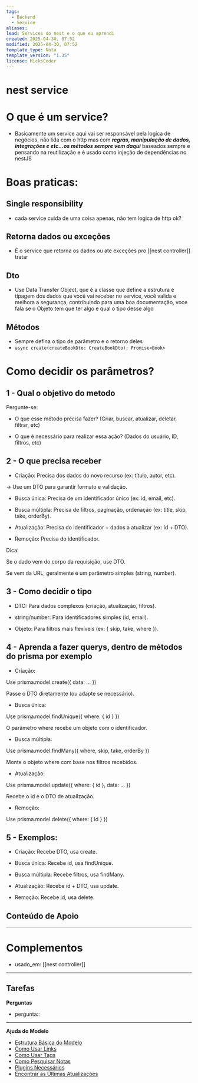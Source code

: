 ```yaml
---
tags:
  - Backend
  - Service
aliases: 
lead: Services do nest e o que eu aprendi
created: 2025-04-30, 07:52
modified: 2025-04-30, 07:52
template_type: Nota
template_version: "1.35"
license: MicksCoder
---
```



# nest service

# O que é um service?
- Basicamente um service aqui vai ser responsável pela logica de negócios, não lida com o http mas com ***regras, manipulação de dados, integrações e etc...os métodos sempre vem daqui*** baseados sempre e pensando na reutilização e é usado como injeção de dependências no nestJS 

# Boas praticas:

## Single responsibility
- cada service cuida de uma coisa apenas, não tem logica de http ok?
## Retorna dados ou exceções
- É o service que retorna os dados ou ate exceções pro [[nest controller]] tratar
## Dto
- Use Data Transfer Object, que é a classe que define a estrutura e tipagem dos dados que você vai receber no service, você valida e melhora a segurança, contribuindo para uma boa documentação, voce fala se o Objeto tem que ter algo e qual o tipo desse algo
## Métodos
- Sempre defina o tipo de parâmetro e o retorno deles
- `async create(createBookDto: CreateBookDto): Promise<Book>`

# Como decidir os parâmetros? 
## 1 - Qual o objetivo do metodo
Pergunte-se:

- O que esse método precisa fazer? (Criar, buscar, atualizar, deletar, filtrar, etc)

- O que é necessário para realizar essa ação? (Dados do usuário, ID, filtros, etc)
## 2 - O que precisa receber
- Criação: Precisa dos dados do novo recurso (ex: título, autor, etc).

→ Use um DTO para garantir formato e validação.

- Busca única: Precisa de um identificador único (ex: id, email, etc).

- Busca múltipla: Precisa de filtros, paginação, ordenação (ex: title, skip, take, orderBy).

- Atualização: Precisa do identificador + dados a atualizar (ex: id + DTO).

- Remoção: Precisa do identificador.

Dica:

Se o dado vem do corpo da requisição, use DTO.

Se vem da URL, geralmente é um parâmetro simples (string, number).

## 3 - Como decidir o tipo
- DTO: Para dados complexos (criação, atualização, filtros).

- string/number: Para identificadores simples (id, email).

- Objeto: Para filtros mais flexíveis (ex: { skip, take, where }).

## 4 - Aprenda a fazer querys, dentro de métodos do prisma por exemplo 
- Criação:

Use prisma.model.create({ data: ... })

Passe o DTO diretamente (ou adapte se necessário).

- Busca única:

Use prisma.model.findUnique({ where: { id } })

O parâmetro where recebe um objeto com o identificador.

- Busca múltipla:

Use prisma.model.findMany({ where, skip, take, orderBy })

Monte o objeto where com base nos filtros recebidos.

- Atualização:

Use prisma.model.update({ where: { id }, data: ... })

Recebe o id e o DTO de atualização.

- Remoção:

Use prisma.model.delete({ where: { id } })

## 5 - Exemplos:
- Criação: Recebe DTO, usa create.

- Busca única: Recebe id, usa findUnique.

- Busca múltipla: Recebe filtros, usa findMany.

- Atualização: Recebe id + DTO, usa update.

- Remoção: Recebe id, usa delete.

**Conteúdo de Apoio**
- 

---
# Complementos


- usado_em: [[nest controller]]

---
**Tarefas**
- 

**Perguntas**
- pergunta:: 

---
**Ajuda do Modelo**
- [Estrutura Básica do Modelo](https://github.com/groepl/Obsidian-Templates#basic-template-structure)
- [Como Usar Links](https://github.com/groepl/Obsidian-Templates#how-to-use-links)
- [Como Usar Tags](https://github.com/groepl/Obsidian-Templates#how-to-use-tags)
- [Como Pesquisar Notas](https://github.com/groepl/Obsidian-Templates#how-to-search-notes)
- [Plugins Necessários](https://github.com/groepl/Obsidian-Templates#obsidian-plugins-needed)
- [Encontrar as Últimas Atualizações](https://github.com/groepl/Obsidian-Templates)
